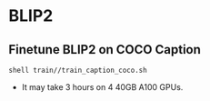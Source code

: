 # BLIP2

## Finetune BLIP2 on COCO Caption

```shell
shell train//train_caption_coco.sh
```

- It may take 3 hours on 4 40GB A100 GPUs.